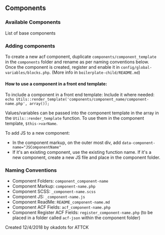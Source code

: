 ## Components

### Available Components
List of base components

### Adding components
To create a new acf component, duplicate `components/component_template` in the `components` folder and rename as per naming conventions below. Once the component is created, register and enable it in `config/global-variables/blocks.php`. (More info in `boilerplate-child/README.md`)

#### How to use a component in a front end template:
To include a component in a front end template:
Include it where needed:
`echo Utils::render_template('components/component_name/component-name.php', array());`

Values/variables can be passed into the component template in the array in the `Utils::render_template` function.  To use them in the component template, `$this->varName`.


To add JS to a new component:
- In the component markup, on the outer most div, add `data-component-name="JSComponentName"`
- If it's an existing component, use the existing function name.  If it's a new component, create a new JS file and place in the component folder. 

### Naming Conventions
- Component Folders: `component_component-name`
- Component Markup: `component-name.php`
- Component SCSS: `_component-name.scss`
- Component JS: `_component-name.js`
- Component ReadMe: `README_component-name.md`
- Component ACF Fields: `acf_component-name.php`
- Component Register ACF Fields: `register_component-name.php` (to be placed in a folder called `acf-json` within the component folder)

Created 12/4/2018 by okadots for ATTCK
